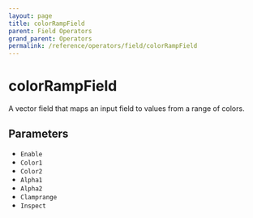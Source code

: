 ```yaml
---
layout: page
title: colorRampField
parent: Field Operators
grand_parent: Operators
permalink: /reference/operators/field/colorRampField
---
```


# colorRampField

A vector field that maps an input field to values from a range of colors.

## Parameters

* `Enable`
* `Color1`
* `Color2`
* `Alpha1`
* `Alpha2`
* `Clamprange`
* `Inspect`
